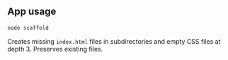 ## App usage

```bash
node scaffold
```

Creates missing `index.html` files in subdirectories and empty CSS files at depth 3. Preserves existing files.

